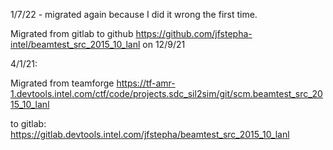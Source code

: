 1/7/22 - migrated again because I did it wrong the first time.

Migrated from gitlab to github https://github.com/jfstepha-intel/beamtest_src_2015_10_lanl on 12/9/21

4/1/21:

Migrated from teamforge https://tf-amr-1.devtools.intel.com/ctf/code/projects.sdc_sil2sim/git/scm.beamtest_src_2015_10_lanl

to gitlab: https://gitlab.devtools.intel.com/jfstepha/beamtest_src_2015_10_lanl

